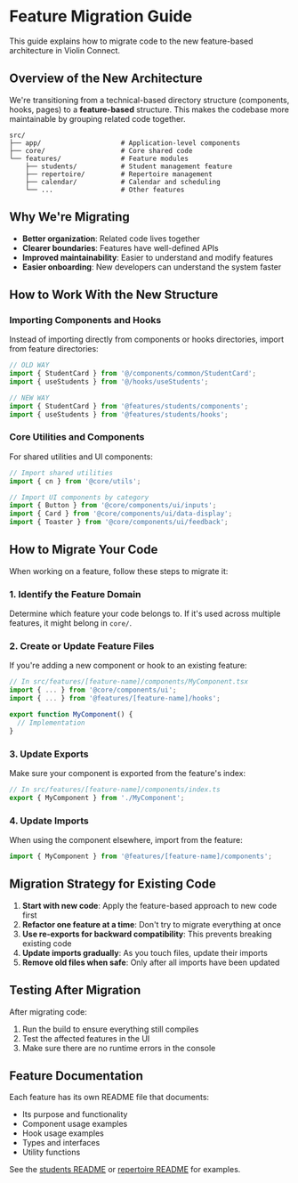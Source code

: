 # Feature Migration Guide

This guide explains how to migrate code to the new feature-based architecture in Violin Connect.

## Overview of the New Architecture

We're transitioning from a technical-based directory structure (components, hooks, pages) to a **feature-based** structure. This makes the codebase more maintainable by grouping related code together.

```
src/
├── app/                    # Application-level components
├── core/                   # Core shared code
└── features/               # Feature modules
    ├── students/           # Student management feature
    ├── repertoire/         # Repertoire management
    ├── calendar/           # Calendar and scheduling
    └── ...                 # Other features
```

## Why We're Migrating

- **Better organization**: Related code lives together
- **Clearer boundaries**: Features have well-defined APIs
- **Improved maintainability**: Easier to understand and modify features
- **Easier onboarding**: New developers can understand the system faster

## How to Work With the New Structure

### Importing Components and Hooks

Instead of importing directly from components or hooks directories, import from feature directories:

```typescript
// OLD WAY
import { StudentCard } from '@/components/common/StudentCard';
import { useStudents } from '@/hooks/useStudents';

// NEW WAY
import { StudentCard } from '@features/students/components';
import { useStudents } from '@features/students/hooks';
```

### Core Utilities and Components

For shared utilities and UI components:

```typescript
// Import shared utilities
import { cn } from '@core/utils';

// Import UI components by category
import { Button } from '@core/components/ui/inputs';
import { Card } from '@core/components/ui/data-display';
import { Toaster } from '@core/components/ui/feedback';
```

## How to Migrate Your Code

When working on a feature, follow these steps to migrate it:

### 1. Identify the Feature Domain

Determine which feature your code belongs to. If it's used across multiple features, it might belong in `core/`.

### 2. Create or Update Feature Files

If you're adding a new component or hook to an existing feature:

```typescript
// In src/features/[feature-name]/components/MyComponent.tsx
import { ... } from '@core/components/ui';
import { ... } from '@features/[feature-name]/hooks';

export function MyComponent() {
  // Implementation
}
```

### 3. Update Exports

Make sure your component is exported from the feature's index:

```typescript
// In src/features/[feature-name]/components/index.ts
export { MyComponent } from './MyComponent';
```

### 4. Update Imports

When using the component elsewhere, import from the feature:

```typescript
import { MyComponent } from '@features/[feature-name]/components';
```

## Migration Strategy for Existing Code

1. **Start with new code**: Apply the feature-based approach to new code first
2. **Refactor one feature at a time**: Don't try to migrate everything at once
3. **Use re-exports for backward compatibility**: This prevents breaking existing code
4. **Update imports gradually**: As you touch files, update their imports
5. **Remove old files when safe**: Only after all imports have been updated

## Testing After Migration

After migrating code:

1. Run the build to ensure everything still compiles
2. Test the affected features in the UI
3. Make sure there are no runtime errors in the console

## Feature Documentation

Each feature has its own README file that documents:

- Its purpose and functionality
- Component usage examples
- Hook usage examples
- Types and interfaces
- Utility functions

See the [students README](src/features/students/README.md) or [repertoire README](src/features/repertoire/README.md) for examples. 